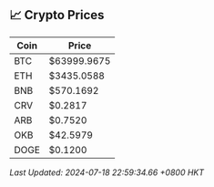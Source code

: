 ## 📈 Crypto Prices

| Coin | Price |
| ---- | ----- |
| BTC | $63999.9675 |
| ETH | $3435.0588 |
| BNB | $570.1692 |
| CRV | $0.2817 |
| ARB | $0.7520 |
| OKB | $42.5979 |
| DOGE | $0.1200 |

_Last Updated: 2024-07-18 22:59:34.66 +0800 HKT_